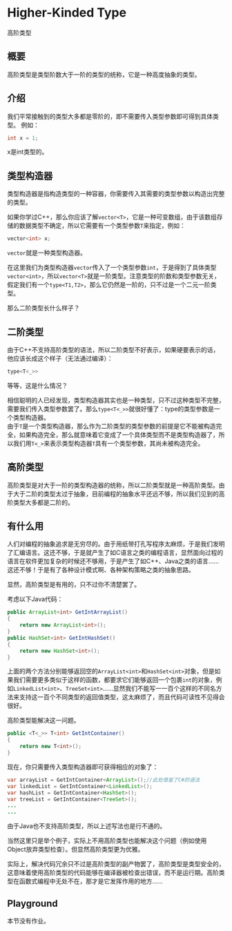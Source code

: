 # Higher-Kinded Type

高阶类型

## 概要

高阶类型是类型阶数大于一阶的类型的统称，它是一种高度抽象的类型。

## 介绍

我们平常接触到的类型大多都是零阶的，即不需要传入类型参数即可得到具体类型。
例如：

```C++
int x = 1;
```

x是int类型的。

## 类型构造器

类型构造器是指构造类型的一种容器，你需要传入其需要的类型参数以构造出完整的类型。

如果你学过C++，那么你应该了解`vector<T>`，它是一种可变数组，由于该数组存储的数据类型不确定，所以它需要有一个类型参数`T`来指定，例如：

```C++
vector<int> x;
```

`vector`就是一种类型构造器。

在这里我们为类型构造器`vector`传入了一个类型参数`int`，于是得到了具体类型`vector<int>`，所以`vector<T>`就是一阶类型。注意类型的阶数和类型参数无关，假定我们有一个`type<T1,T2>`，那么它仍然是一阶的，只不过是一个二元一阶类型。

那么二阶类型长什么样子？

## 二阶类型

由于C++不支持高阶类型的语法，所以二阶类型不好表示，如果硬要表示的话，他应该长成这个样子（无法通过编译）：

```C++
type<T<_>>
```

等等，这是什么情况？

相信聪明的人已经发现，类型构造器其实也是一种类型，只不过这种类型不完整，需要我们传入类型参数罢了。那么`type<T<_>>`就很好懂了：type的类型参数是一个类型构造器。  
由于`T`是一个类型构造器，那么作为二阶类型的类型参数的前提是它不能被构造完全，如果构造完全，那么就意味着它变成了一个具体类型而不是类型构造器了，所以我们用`T<_>`来表示类型构造器`T`具有一个类型参数，其尚未被构造完全。

## 高阶类型

高阶类型是对大于一阶的类型构造器的统称，所以二阶类型就是一种高阶类型。由于大于二阶的类型太过于抽象，目前编程的抽象水平还远不够，所以我们见到的高阶类型大多都是二阶的。

## 有什么用

人们对编程的抽象追求是无穷尽的。由于用纸带打孔写程序太麻烦，于是我们发明了汇编语言。这还不够，于是就产生了如C语言之类的编程语言，显然面向过程的语言在软件更加复杂的时候还不够用，于是产生了如C++、Java之类的语言......这还不够！于是有了各种设计模式啊、各种架构策略之类的抽象思路。

显然，高阶类型是有用的，只不过你不清楚罢了。

考虑以下Java代码：

```Java
public ArrayList<int> GetIntArrayList()
{
    return new ArrayList<int>();
}
public HashSet<int> GetIntHashSet()
{
    return new HashSet<int>();
}
```

上面的两个方法分别能够返回空的`ArrayList<int>`和`HashSet<int>`对象，但是如果我们需要更多类似于这样的函数，都要求它们能够返回一个包裹`int`的对象，例如`LinkedList<int>`、`TreeSet<int>`......显然我们不能写一一百个这样的不同名方法来支持这一百个不同类型的返回值类型，这太麻烦了，而且代码可读性不见得会很好。

高阶类型能解决这一问题。

```Java
public <T<_>> T<int> GetIntContainer()
{
    return new T<int>();
}
```

现在，你只需要传入类型构造器即可获得相应的对象了：

```Java
var arrayList = GetIntContainer<ArrayList>();//此处借鉴了C#的语法
var linkedList = GetIntContainer<LinkedList>();
var hashList = GetIntContainer<HashSet>();
var treeList = GetIntContainer<TreeSet>();
...
...
```

由于Java也不支持高阶类型，所以上述写法也是行不通的。

当然这里只是举个例子，实际上不用高阶类型也能解决这个问题（例如使用Object放弃类型检查）。但显然高阶类型更为优雅。

实际上，解决代码冗余只不过是高阶类型的副产物罢了，高阶类型是类型安全的，这意味着使用高阶类型的代码能够在编译器被检查出错误，而不是运行期。高阶类型在函数式编程中无处不在，那才是它发挥作用的地方......

## Playground

本节没有作业。
